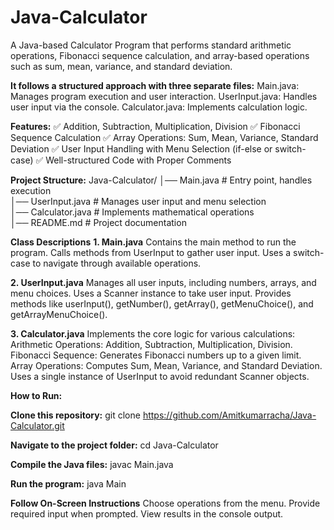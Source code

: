 # Java-Calculator
A Java-based Calculator Program that performs standard arithmetic operations, Fibonacci sequence calculation, and array-based operations such as sum, mean, variance, and standard deviation.

**It follows a structured approach with three separate files:**
Main.java: Manages program execution and user interaction.
UserInput.java: Handles user input via the console.
Calculator.java: Implements calculation logic.

**Features:**
✅ Addition, Subtraction, Multiplication, Division
✅ Fibonacci Sequence Calculation
✅ Array Operations: Sum, Mean, Variance, Standard Deviation
✅ User Input Handling with Menu Selection (if-else or switch-case)
✅ Well-structured Code with Proper Comments


**Project Structure:**
Java-Calculator/
│── Main.java        # Entry point, handles execution  
│── UserInput.java   # Manages user input and menu selection  
│── Calculator.java  # Implements mathematical operations  
│── README.md        # Project documentation  

**Class Descriptions**
**1. Main.java**
Contains the main method to run the program.
Calls methods from UserInput to gather user input.
Uses a switch-case to navigate through available operations.

**2. UserInput.java**
Manages all user inputs, including numbers, arrays, and menu choices.
Uses a Scanner instance to take user input.
Provides methods like userInput(), getNumber(), getArray(), getMenuChoice(), and getArrayMenuChoice().

**3. Calculator.java**
Implements the core logic for various calculations:
Arithmetic Operations: Addition, Subtraction, Multiplication, Division.
Fibonacci Sequence: Generates Fibonacci numbers up to a given limit.
Array Operations: Computes Sum, Mean, Variance, and Standard Deviation.
Uses a single instance of UserInput to avoid redundant Scanner objects.


**How to Run:**

**Clone this repository:**
git clone https://github.com/Amitkumarracha/Java-Calculator.git

**Navigate to the project folder:**
cd Java-Calculator

**Compile the Java files:**
javac Main.java 

**Run the program:**
java Main

**Follow On-Screen Instructions**
Choose operations from the menu.
Provide required input when prompted.
View results in the console output.



